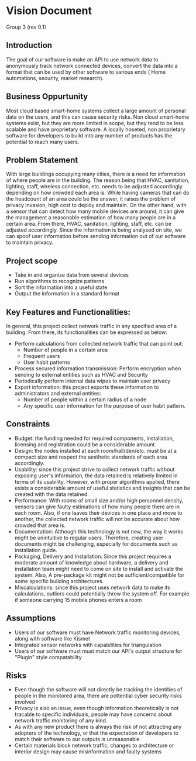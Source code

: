 # Vision Document
Group 3 (rev 0.1)

## Introduction
	
The goal of our software is make an API to use network data to anonymously track network connected devices, convert the data into a format that can be used by other software to various ends  ( Home automations, security, market research).

## Business Oppurtunity

Most cloud based smart-home systems collect a large amount of personal data on the users, and this can cause security risks. Non cloud smart-home systems exist, but they are more limited in scope, but they tend to be less scalable and have proprietary software. A locally hoseted, non proprietary software for developers to build into any number of products has the potential to reach many users.

## Problem Statement
With large buildings occupying many cities, there is a need for information of where people are in the building. The reason being that HVAC, sanitation, lighting, staff, wireless connection, etc. needs to be adjusted accordingly depending on how crowded each area is. While having cameras that can do the headcount of an area could be the answer, it raises the problem of privacy invasion, high cost to deploy and maintain. 
On the other hand, with a sensor that can detect how many mobile devices are around, it can give the management a reasonable estimation of how many people are in a certain area. From there, HVAC, sanitation, lighting, staff, etc. can be adjusted accordingly. Since the information is being analysed on site, we can spoof user information before sending information out of our software to maintain privacy. 

## Project scope 
-	Take in and organize data from several devices
-	Run algorithms to recognize patterns
-	Sort the information into a useful state
-	Output the information in a standard format 

## Key Features and Functionalities:

In general, this project collect network traffic in any specified area of a building. From there, its functionalities can be expressed as below:
- Perform calculations from collected network traffic that can point out:
	- Number of people in a certain area
	- Frequent users
	- User habit patterns
- Process secured information transmission: Perform encryption when sending to external entities such as HVAC and Security
- Periodically perform internal data wipes to maintain user privacy
- Export information: this project exports these information to administrators and external entities:
	- Number of people within a certain radius of a node
	- Any specific user information for the purpose of user habit pattern.

## Constraints

- 	Budget: the funding needed for required components, installation, licensing and registration could be a considerable amount.
-	Design: the nodes installed at each room/hall/den/etc. must be at a compact size and respect the aesthetic standards of each area accordingly.
- 	Usability: since this project strive to collect network traffic without exposing user's information, the data retained is relatively limited in terms of its usability. However, with proper algorithms applied, there exists a considerable amount of useful statistics and insights that can be created with the data retained.
-	Performance: With rooms of small size and/or high personnel density, sensors can give faulty estimations of how many people there are in each room. Also, if one leaves their devices in one place and move to another, the collected network traffic will not be accurate about how crowded that area is. 
-	Documentation: Although this technology is not new, the way it works might be unintuitive to regular users. Therefore, creating user documents might be challenging, especially for documents such as installation guide.
-	Packaging, Delivery and Installation: Since this project requires a moderate amount of knowledge about hardware, a delivery and installation team might need to come on site to install and activate the system. Also, A pre-package kit might not be sufficient/compatible for some specific building architectures.
-	Miscalculations: since this project uses network data to make its calculations, outliers could potentially throw the system off. For example if someone carrying 15 mobile phones enters a room

  ## Assumptions

-	Users of our software must have Network traffic monitoring devices, along with software like Kismet
-	Integrated sensor networks with capabilities for triangulation
-	Users of our software must must match our API's output structure for "Plugin" style compatability

## Risks

-	Even though the software will not directly be tracking the identities of people in the monitored area, there are pottential cyber security risks involved
-	Privacy is also an issue, even though information theoretically is not tracable to  specific individuals, people may have concerns about network traffic monitoring of any kind.
-	As with any new product there is always the risk of not attracting any adopters of the technology, or that the expectation of developers to match their software to our outputs is unreasonable
-	Certain materials block network traffic, changes to architecture or interior design may cause misinformation and faulty systems
